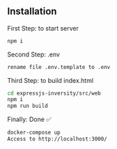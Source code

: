 
## Installation
First Step: to start server
```sh
npm i
```
Second Step: .env
```sh
rename file .env.template to .env
```
Third Step: to build index.html 
```sh
cd expressjs-inversity/src/web
npm i
npm run build
```
Finally: Done ✅
```sh
docker-compose up
Access to http://localhost:3000/
```